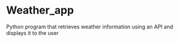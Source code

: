 # Weather_app
Python program that retrieves weather information using an API and displays it to the user
